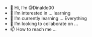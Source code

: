 - 👋 Hi, I’m @Dinaldo00
- 👀 I’m interested in ... learning 
- 🌱 I’m currently learning ... Everything
- 💞️ I’m looking to collaborate on ...
- 📫 How to reach me ...

<!---
Dinaldo00/Dinaldo00 is a ✨ special ✨ repository because its `README.md` (this file) appears on your GitHub profile.
You can click the Preview link to take a look at your changes.
--->
